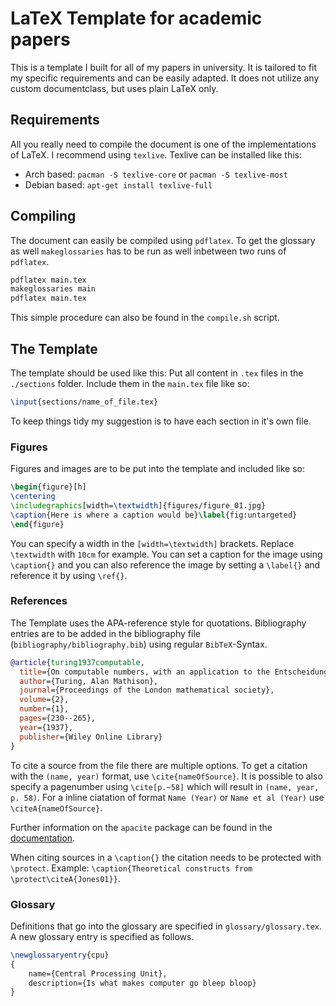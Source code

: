 # LaTeX Template for academic papers

This is a template I built for all of my papers in university.
It is tailored to fit my specific requirements and can be easily adapted.
It does not utilize any custom documentclass, but uses plain LaTeX only.

## Requirements

All you really need to compile the document is one of the implementations of LaTeX.
I recommend using `texlive`.
Texlive can be installed like this:

- Arch based: `pacman -S texlive-core` or `pacman -S texlive-most`
- Debian based: `apt-get install texlive-full`

## Compiling

The document can easily be compiled using `pdflatex`.
To get the glossary as well `makeglossaries` has to be run as well inbetween two runs of `pdflatex`.

```sh
pdflatex main.tex
makeglossaries main
pdflatex main.tex
```

This simple procedure can also be found in the `compile.sh` script.

## The Template

The template should be used like this:
Put all content in `.tex` files in the `./sections` folder.
Include them in the `main.tex` file like so:

```latex
\input{sections/name_of_file.tex}
```

To keep things tidy my suggestion is to have each section in it's own file.

### Figures

Figures and images are to be put into the template and included like so:

```latex
\begin{figure}[h]
\centering
\includegraphics[width=\textwidth]{figures/figure_01.jpg}
\caption{Here is where a caption would be}\label{fig:untargeted}
\end{figure}
```

You can specify a width in the `[width=\textwidth]` brackets. Replace `\textwidth` with `10cm` for example.
You can set a caption for the image using `\caption{}` and you can also reference the image by setting a `\label{}` and reference it by using `\ref{}`.

### References

The Template uses the APA-reference style for quotations.
Bibliography entries are to be added in the bibliography file (`bibliography/bibliography.bib`) using regular `BibTeX`-Syntax.

```bibtex
@article{turing1937computable,
  title={On computable numbers, with an application to the Entscheidungsproblem},
  author={Turing, Alan Mathison},
  journal={Proceedings of the London mathematical society},
  volume={2},
  number={1},
  pages={230--265},
  year={1937},
  publisher={Wiley Online Library}
}
```

To cite a source from the file there are multiple options.
To get a citation with the `(name, year)` format, use `\cite{nameOfSource}`.
It is possible to also specify a pagenumber using `\cite[p.~58]` which will result in `(name, year, p. 58)`.
For a inline ciatation of format `Name (Year)` or `Name et al (Year)` use `\citeA{nameOfSource}`.

Further information on the `apacite` package can be found in the [documentation](https://ctan.org/pkg/apacite).

When citing sources in a `\caption{}` the citation needs to be protected with `\protect`.
Example: `\caption{Theoretical constructs from \protect\citeA{Jones01}}`.

### Glossary

Definitions that go into the glossary are specified in `glossary/glossary.tex`.
A new glossary entry is specified as follows.

```latex
\newglossaryentry{cpu}
{
	name={Central Processing Unit},
	description={Is what makes computer go bleep bloop}
}
```


